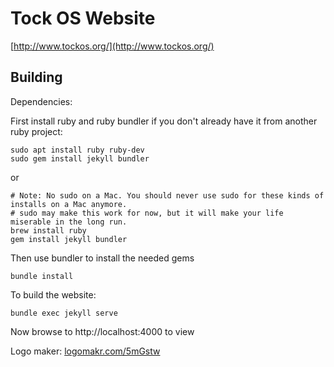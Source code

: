 # Tock OS Website

[http://www.tockos.org/](http://www.tockos.org/)


## Building

Dependencies:

First install ruby and ruby bundler if you don't already have it from another ruby project:

    sudo apt install ruby ruby-dev
    sudo gem install jekyll bundler
	
or

    # Note: No sudo on a Mac. You should never use sudo for these kinds of installs on a Mac anymore.
    # sudo may make this work for now, but it will make your life miserable in the long run.
    brew install ruby
    gem install jekyll bundler
	
Then use bundler to install the needed gems

    bundle install

To build the website:

    bundle exec jekyll serve

Now browse to http://localhost:4000 to view

Logo maker: [logomakr.com/5mGstw](http://logomakr.com/5mGstw)
